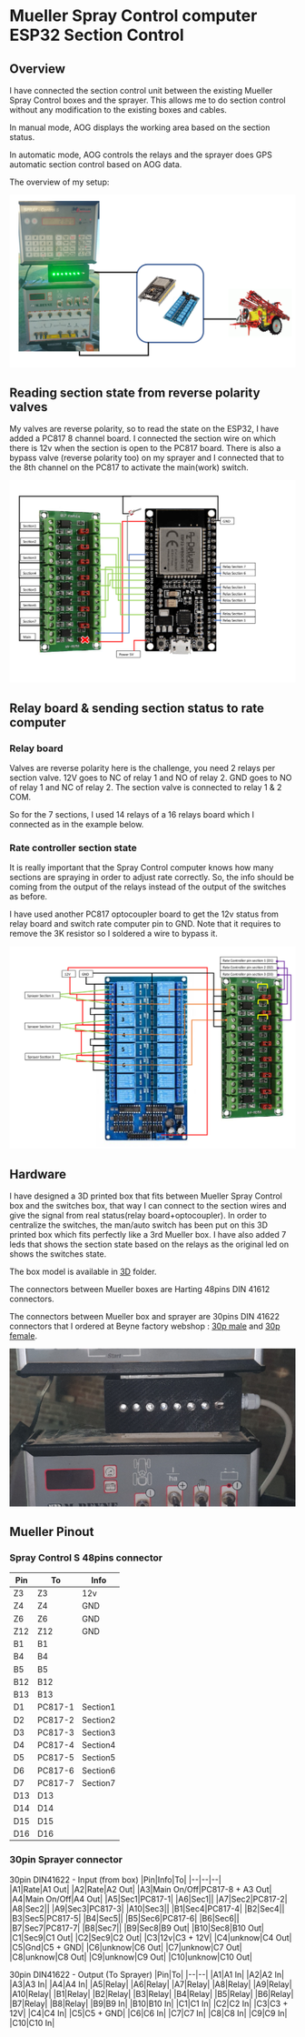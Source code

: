 # Mueller Spray Control computer ESP32 Section Control
## Overview
I have connected the section control unit between the existing Mueller Spray Control boxes and the sprayer. This allows me to do section control without any modification to the existing boxes and cables.

In manual mode, AOG displays the working area based on the section status.

In automatic mode, AOG controls the relays and the sprayer does GPS automatic section control based on AOG data.

The overview of my setup:

![overview](/Mueller_Spray_control-integration/Images/global.png)

## Reading section state from reverse polarity valves
My valves are reverse polarity, so to read the state on the ESP32, I have added a PC817 8 channel board. I connected the section wire on which there is 12v when the section is open to the PC817 board.
There is also a bypass valve (reverse polarity too) on my sprayer and I connected that to the 8th channel on the PC817 to activate the main(work) switch.

![esp32](/Mueller_Spray_control-integration/Images/esp32.png)

## Relay board & sending section status to rate computer
### Relay board
Valves are reverse polarity here is the challenge, you need 2 relays per section valve. 12V goes to NC of relay 1 and NO of relay 2. GND goes to NO of relay 1 and NC of relay 2. The section valve is connected to relay 1 & 2 COM.

So for the 7 sections, I used 14 relays of a 16 relays board which I connected as in the example below.

### Rate controller section state
It is really important that the Spray Control computer knows how many sections are spraying in order to adjust rate correctly. So, the info should be coming from the output of the relays instead of the output of the switches as before. 

I have used another PC817 optocoupler board to get the 12v status from relay board and switch rate computer pin to GND. Note that it requires to remove the 3K resistor so I soldered a wire to bypass it.

![relays](/Mueller_Spray_control-integration/Images/relays.png)

## Hardware
I have designed a 3D printed box that fits between Mueller Spray Control box and the switches box, that way I can connect to the section wires and give the signal from real status(relay board+optocoupler). In order to centralize the switches, the man/auto switch has been put on this 3D printed box which fits perfectly like a 3rd Mueller box. I have also added 7 leds that shows the section state based on the relays as the original led on shows the switches state.

The box model is available in [3D](/Mueller_Spray_control-integration/3D) folder.

The connectors between Mueller boxes are Harting 48pins DIN 41612 connectors.

The connectors between Mueller box and sprayer are 30pins DIN 41622 connectors that I ordered at Beyne factory webshop : [30p male](https://erp.beyne.be/fr_BE/shop/product/cnc-30-m-prise-30-poles-m-4485) and [30p female](https://erp.beyne.be/fr_BE/shop/product/cnc-30-v-prise-30-poles-f-4483).

![3d box](/Mueller_Spray_control-integration/Images/3d.png)

## Mueller Pinout
### Spray Control S 48pins connector

|Pin|To |Info|
|---|---|----|
|Z3|Z3|12v|
|Z4|Z4|GND|
|Z6|Z6|GND|
|Z12|Z12|GND|
|B1|B1||
|B4|B4||
|B5|B5||
|B12|B12||
|B13|B13||
|D1|PC817-1|Section1|
|D2|PC817-2|Section2|
|D3|PC817-3|Section3|
|D4|PC817-4|Section4|
|D5|PC817-5|Section5|
|D6|PC817-6|Section6|
|D7|PC817-7|Section7|
|D13|D13||
|D14|D14||
|D15|D15||
|D16|D16||

### 30pin Sprayer connector
30pin DIN41622 - Input (from box)
|Pin|Info|To|
|--|--|--|		
|A1|Rate|A1 Out|
|A2|Rate|A2 Out|
|A3|Main On/Off|PC817-8 + A3 Out|
|A4|Main On/Off|A4 Out|
|A5|Sec1|PC817-1|
|A6|Sec1||
|A7|Sec2|PC817-2|
|A8|Sec2||
|A9|Sec3|PC817-3|
|A10|Sec3||
|B1|Sec4|PC817-4|
|B2|Sec4||
|B3|Sec5|PC817-5|
|B4|Sec5||
|B5|Sec6|PC817-6|
|B6|Sec6||
|B7|Sec7|PC817-7|
|B8|Sec7||
|B9|Sec8|B9 Out|
|B10|Sec8|B10 Out|
|C1|Sec9|C1 Out|
|C2|Sec9|C2 Out|
|C3|12v|C3 + 12V|
|C4|unknow|C4 Out|
|C5|Gnd|C5 + GND|
|C6|unknow|C6 Out|
|C7|unknow|C7 Out|
|C8|unknow|C8 Out|
|C9|unknow|C9 Out|
|C10|unknow|C10 Out|

30pin DIN41622 - Output (To Sprayer)
|Pin|To|
|--|--|	
|A1|A1 In|
|A2|A2 In|
|A3|A3 In|
|A4|A4 In|
|A5|Relay|
|A6|Relay|
|A7|Relay|
|A8|Relay|
|A9|Relay|
|A10|Relay|
|B1|Relay|
|B2|Relay|
|B3|Relay|
|B4|Relay|
|B5|Relay|
|B6|Relay|
|B7|Relay|
|B8|Relay|
|B9|B9 In|
|B10|B10 In|
|C1|C1 In|
|C2|C2 In|
|C3|C3 + 12V|
|C4|C4 In|
|C5|C5 + GND|
|C6|C6 In|
|C7|C7 In|
|C8|C8 In|
|C9|C9 In|
|C10|C10 In|